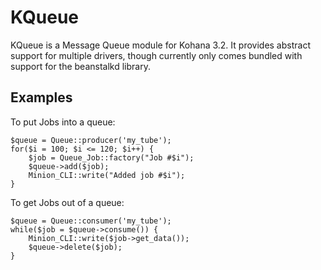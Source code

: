 # KQueue

KQueue is a Message Queue module for Kohana 3.2. It provides abstract support for multiple drivers, though currently only comes bundled with support for the beanstalkd library.

## Examples

To put Jobs into a queue:

    $queue = Queue::producer('my_tube');
    for($i = 100; $i <= 120; $i++) {
        $job = Queue_Job::factory("Job #$i");
        $queue->add($job);
        Minion_CLI::write("Added job #$i");
    }

To get Jobs out of a queue:

    $queue = Queue::consumer('my_tube');
    while($job = $queue->consume()) {
        Minion_CLI::write($job->get_data());
        $queue->delete($job);
    }
